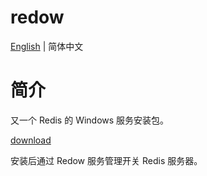 # redow

[English](Readme.md) | 简体中文

# 简介

又一个 Redis 的 Windows 服务安装包。

[download](https://github.com/chenshenchao/redow/releases)

安装后通过 Redow 服务管理开关 Redis 服务器。
